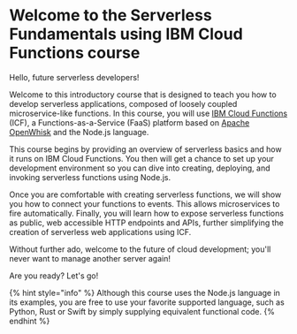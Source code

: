 <!--
#
# Licensed to the Apache Software Foundation (ASF) under one or more
# contributor license agreements.  See the NOTICE file distributed with
# this work for additional information regarding copyright ownership.
# The ASF licenses this file to You under the Apache License, Version 2.0
# (the "License"); you may not use this file except in compliance with
# the License.  You may obtain a copy of the License at
#
#     http://www.apache.org/licenses/LICENSE-2.0
#
# Unless required by applicable law or agreed to in writing, software
# distributed under the License is distributed on an "AS IS" BASIS,
# WITHOUT WARRANTIES OR CONDITIONS OF ANY KIND, either express or implied.
# See the License for the specific language governing permissions and
# limitations under the License.
#
-->

# Welcome to the Serverless Fundamentals using IBM Cloud Functions course

Hello, future serverless developers!

Welcome to this introductory course that is designed to teach you how to develop serverless applications, composed of loosely coupled microservice-like functions. In this course, you will use [IBM Cloud Functions](https://cloud.ibm.com/functions) (ICF), a Functions-as-a-Service (FaaS) platform based on [Apache OpenWhisk](https://openwhisk.apache.org/) and the Node.js language.

This course begins by providing an overview of serverless basics and how it runs on IBM Cloud Functions. You then will get a chance to set up your development environment so you can dive into creating, deploying, and invoking serverless functions using Node.js.

Once you are comfortable with creating serverless functions, we will show you how to connect your functions to events. This allows microservices to fire automatically. Finally, you will learn how to expose serverless functions as public, web accessible HTTP endpoints and APIs, further simplifying the creation of serverless web applications using ICF.

Without further ado, welcome to the future of cloud development; you'll never want to manage another server again!

Are you ready? Let's go!

{% hint style="info" %}
Although this course uses the Node.js language in its examples, you are free to use your favorite supported language, such as Python, Rust or Swift by simply supplying equivalent functional code.
{% endhint %}
